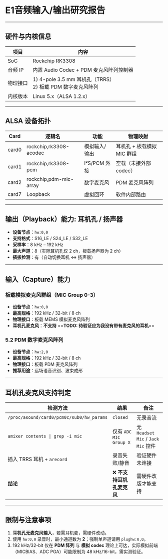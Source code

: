 # E1音频输入/输出研究报告  

---

## 硬件与内核信息
| 项目     | 内容                                                         |
| -------- | ------------------------------------------------------------ |
| SoC      | Rockchip RK3308                                              |
| 音频 IP  | 内置 Audio Codec + PDM 麦克风阵列控制器                      |
| 物理接口 | 1) 4-pole 3.5 mm 耳机孔（TRRS）<br>2) 板载 PDM 数字麦克风阵列 |
| 内核版本 | Linux 5.x（ALSA 1.2.x）                                      |

---

## ALSA 设备拓扑

| Card  | 逻辑名                 | 功能          | 物理映射                   |
| ----- | ---------------------- | ------------- | -------------------------- |
| card0 | rockchip,rk3308-acodec | 模拟输入/输出 | 耳机孔 + 板载模拟 MIC 群组 |
| card1 | rockchip,rk3308-pcm    | I²S/PCM 外接  | 空载（未接外部 codec）     |
| card2 | rockchip,pdm-mic-array | 数字麦克风    | PDM 麦克风阵列             |
| card7 | Loopback               | 虚拟回环      | 软件内部路由               |

---

## 输出（Playback）能力: 耳机孔 / 扬声器
- **设备节点**：`hw:0,0`  
- **支持格式**：S16_LE / S24_LE / S32_LE  
- **采样率**：8 kHz – 192 kHz  
- **最大声道**：8（实际耳机孔仅 2 ch，板载扬声器为 2 ch）  
- **插拔检测**：有（自动切换耳机 ↔ 扬声器）

---

## 输入（Capture）能力

### 板载模拟麦克风群组（MIC Group 0-3）
- **设备节点**：`hw:0,0`  
- **最高规格**：192 kHz / 32-bit / 8 ch  
- **物理接口**：板载 MEMS 模拟麦克风阵列  
- **耳机孔麦克风**：**不支持** ==**TODO: 待验证应为我没有带有麦克风的耳机**==

### 5.2 PDM 数字麦克风阵列
- **设备节点**：`hw:2,0`  
- **最高规格**：192 kHz / 32-bit / 8 ch  
- **物理接口**：板载 PDM 麦克风阵列  
- **推荐用途**：远场语音识别、波束成形

---

## 耳机孔麦克风支持判定

| 检测方法                                  | 结果                     | 备注                               |
| ----------------------------------------- | ------------------------ | ---------------------------------- |
| `/proc/asound/card0/pcm0c/sub0/hw_params` | `closed`                 | 无录音流                           |
| `amixer contents \| grep -i mic`          | 仅有 `ADC MIC Group X`   | 无 `Headset Mic` / `Jack Mic` 控件 |
| 插入 TRRS 耳机 + `arecord`                | 录音失败/静音            | 验证硬件未连接                     |
| **结论**                                  | ❌ **不支持耳机孔麦克风** | 需硬件改版才能支持                 |

---

## 限制与注意事项
1. **耳机孔无麦克风输入**，若需耳机麦，需硬件改动。  
2. 使用 `hw:0,0` 录音时，最小通道数为 **2**；强制单声道请用 `plughw:0,0`。  
3. 192 kHz/32-bit 仅在 **PDM 阵列** 与 **模拟 codec** 理论上可达，实际模拟前端（MICBIAS、ADC PGA）可能限制为 48 kHz/16-bit，需实测验证。